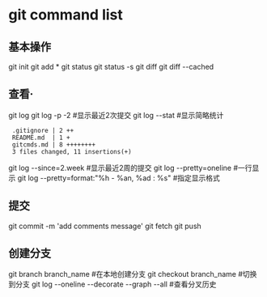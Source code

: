 # git command list
## 基本操作
git init
git add *
git status
git status -s
git diff
git diff --cached
## 查看·
git log
git log -p -2  #显示最近2次提交
git log --stat  #显示简略统计
```
 .gitignore | 2 ++
 README.md  | 1 +
 gitcmds.md | 8 ++++++++
 3 files changed, 11 insertions(+)
```
git log --since=2.week #显示最近2周的提交
git log --pretty=oneline #一行显示
git log --pretty=format:"%h - %an, %ad : %s" #指定显示格式

## 提交
git commit -m 'add comments message'
git fetch 
git push

## 创建分支
git branch branch_name #在本地创建分支
git checkout branch_name #切换到分支
git log --oneline --decorate --graph --all #查看分叉历史
